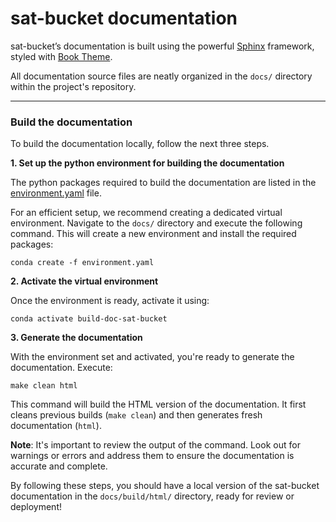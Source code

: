 # sat-bucket documentation

sat-bucket’s documentation is built using the powerful [Sphinx](https://www.sphinx-doc.org/en/master/) framework,
styled with [Book Theme](https://sphinx-book-theme.readthedocs.io/en/stable/index.html).

All documentation source files are neatly organized in the `docs/` directory within the project's repository.

______________________________________________________________________

### Build the documentation

To build the documentation locally, follow the next three steps.

**1. Set up the python environment for building the documentation**

The python packages required to build the documentation are listed in the [environment.yaml](https://github.com/ghiggi/sat-bucket/blob/main/docs/environment.yaml) file.

For an efficient setup, we recommend creating a dedicated virtual environment.
Navigate to the `docs/` directory and execute the following command.
This will create a new environment and install the required packages:

```
conda create -f environment.yaml
```

**2. Activate the virtual environment**

Once the environment is ready, activate it using:

```
conda activate build-doc-sat-bucket
```

**3. Generate the documentation**

With the environment set and activated, you're ready to generate the documentation.
Execute:

```
make clean html
```

This command will build the HTML version of the documentation.
It first cleans previous builds (`make clean`) and then generates fresh documentation (`html`).

**Note**: It's important to review the output of the command. Look out for warnings or errors and address them to ensure the documentation is accurate and complete.

By following these steps, you should have a local version of the sat-bucket documentation in the `docs/build/html/` directory,
ready for review or deployment!
